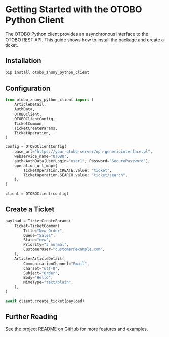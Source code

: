 # Getting Started with the OTOBO Python Client

The OTOBO Python client provides an asynchronous interface to the OTOBO REST API. This guide shows how to install the
package and create a ticket.

## Installation

```bash
pip install otobo_znuny_python_client
```

## Configuration

```python
from otobo_znuny_python_client import (
    ArticleDetail,
    AuthData,
    OTOBOClient,
    OTOBOClientConfig,
    TicketCommon,
    TicketCreateParams,
    TicketOperation,
)

config = OTOBOClientConfig(
    base_url="https://your-otobo-server/nph-genericinterface.pl",
    webservice_name="OTOBO",
    auth=AuthData(UserLogin="user1", Password="SecurePassword"),
    operation_url_map={
        TicketOperation.CREATE.value: "ticket",
        TicketOperation.SEARCH.value: "ticket/search",
    },
)

client = OTOBOClient(config)
```

## Create a Ticket

```python
payload = TicketCreateParams(
    Ticket=TicketCommon(
        Title="New Order",
        Queue="Sales",
        State="new",
        Priority="3 normal",
        CustomerUser="customer@example.com",
    ),
    Article=ArticleDetail(
        CommunicationChannel="Email",
        Charset="utf-8",
        Subject="Order",
        Body="Hello",
        MimeType="text/plain",
    ),
)

await client.create_ticket(payload)
```

## Further Reading

See the [project README on GitHub](https://github.com/Softoft-GmbH/otobo-znuny-python-client/blob/main/README.md)
for more features and examples.
